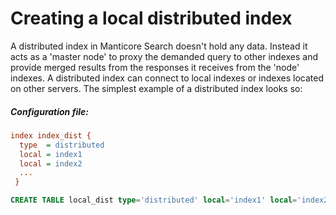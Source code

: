 # Creating a local distributed index

<!-- example local_dist -->

A distributed index in Manticore Search doesn't hold any data. Instead it acts as a 'master node' to proxy the demanded query to other indexes and provide merged results from the responses it receives from the 'node' indexes. A distributed index can connect to local indexes or indexes located on other servers. The simplest example of a distributed index looks so:


<!-- intro -->
##### Configuration file:

<!-- request Configuration file -->
```ini
index index_dist {
  type  = distributed
  local = index1
  local = index2
  ...
 }
```

<!-- request RT mode -->
```sql
CREATE TABLE local_dist type='distributed' local='index1' local='index2';
```

<!-- end -->